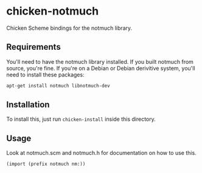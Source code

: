 # chicken-notmuch

Chicken Scheme bindings for the notmuch library.

## Requirements

You'll need to have the notmuch library installed. If you built notmuch from
source, you're fine. If you're on a Debian or Debian derivitive system, you'll
need to install these packages:

```bash
apt-get install notmuch libnotmuch-dev
```

## Installation

To install this, just run `chicken-install` inside this directory.

## Usage

Look at notmuch.scm and notmuch.h for documentation on how to use this.

```scheme
(import (prefix notmuch nm:))
```
